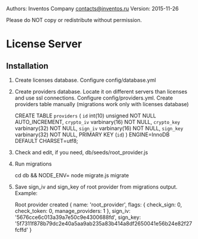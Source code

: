 Authors: Inventos Company <contacts@inventos.ru> 
Version: 2015-11-26

Please do NOT copy or redistribute without permission.

# License Server

## Installation

1. Create licenses database. Configure config/database.yml

2. Create providers database. Locate it on different servers than licenses and use ssl connections. Configure config/providers.yml. Create providers table manually (migrations work only with licenses database)

    CREATE TABLE `providers` (
    `id` int(10) unsigned NOT NULL AUTO_INCREMENT, 
    `crypto_iv` varbinary(16) NOT NULL,
    `crypto_key` varbinary(32) NOT NULL,
    `sign_iv` varbinary(16) NOT NULL,
    `sign_key` varbinary(32) NOT NULL,
    PRIMARY KEY (`id`)
    ) ENGINE=InnoDB DEFAULT CHARSET=utf8;

3. Check and edit, if you need, db/seeds/root_provider.js

4. Run migrations
    
    cd db && NODE_ENV=<env> node migrate.js migrate

5. Save sign_iv and sign_key of root provider from migrations output. Example:

    Root provider created
    { name: 'root_provider',
    flags: { check_sign: 0, check_token: 0, manage_providers: 1 },
    sign_iv: '5676cce6c013a39a7e50c9e4300688fd',
    sign_key: '5f7311f878b79dc2e40a5aa9ab235a83b414a8df2650041e56b24e82f27fcffd' }